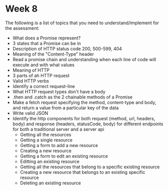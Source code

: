 # Week 8
The following is a list of topics that you need to understand/implement for the assessment:
- What does a Promise represent?
- 3 states that a Promise can be in
- Description of HTTP status code 200, 500-599, 404
- Meaning of the "Content-Type" header
- Read a promise chain and understanding when each line of code will execute and with what values
- Meaning of HTTP
- 3 parts of ah HTTP request
- Valid HTTP verbs
- Identify a correct request-line
- What HTTP request types don't have a body
- .then and .catch as the 2 chainable methods of a Promise
- Make a fetch request specifying the method, content-type and body, and return a value from a particular key of the data
- Write valid JSON
- Identify the http components for both request (method, url, headers, body) and response (headers, statusCode, body) for different endpoints for both a traditional server and a server api
    - Getting all the resources
    - Getting a single resource
    - Getting a form to add a new resource
    - Creating a new resource
    - Getting a form to edit an existing resource
    - Editting an existing resource
    - Getting all the resources that belong to a specific existing resource
    - Creating a new resource that belongs to an existing specific resource
    - Deleting an existing resource